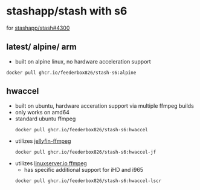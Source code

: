 # stashapp/stash with s6

for [stashapp/stash#4300](https://github.com/stashapp/stash/issues/4300)

## latest/ alpine/ arm
- built on alpine linux, no hardware acceleration support
```
docker pull ghcr.io/feederbox826/stash-s6:alpine
```

## hwaccel
- built on ubuntu, hardware acceration support via multiple ffmpeg builds
- only works on amd64
- standard ubuntu ffmpeg
    ```
    docker pull ghcr.io/feederbox826/stash-s6:hwaccel
    ```
- utilizes [jellyfin-ffmpeg](https://jellyfin.org/docs/general/administration/hardware-acceleration/)
    ```
    docker pull ghcr.io/feederbox826/stash-s6:hwaccel-jf
    ```
- utilizes [linuxserver.io ffmpeg](https://github.com/linuxserver/docker-ffmpeg)
    - has specific additional support for iHD and i965
    ```
    docker pull ghcr.io/feederbox826/stash-s6:hwaccel-lscr
    ```